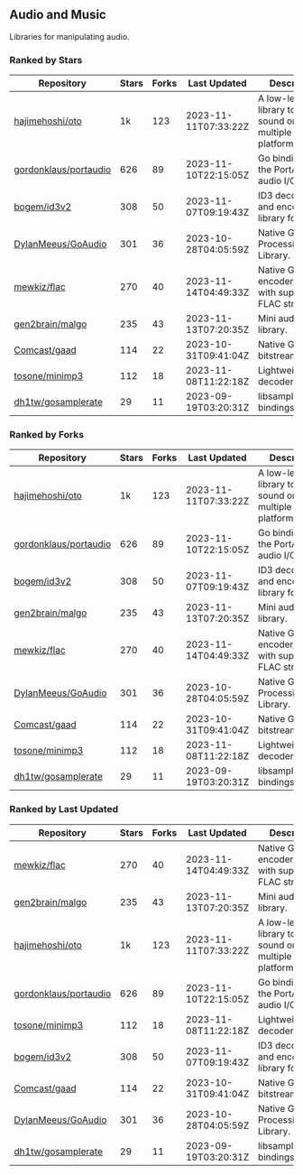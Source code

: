## Audio and Music

Libraries for manipulating audio.

### Ranked by Stars

| Repository | Stars | Forks | Last Updated | Description | 
|------------|-------|-------|--------------|-------------|
| [hajimehoshi/oto](https://github.com/hajimehoshi/oto) | 1k | 123 | 2023-11-11T07:33:22Z |  A low-level library to play sound on multiple platforms. |
| [gordonklaus/portaudio](https://github.com/gordonklaus/portaudio) | 626 | 89 | 2023-11-10T22:15:05Z |  Go bindings for the PortAudio audio I/O library. |
| [bogem/id3v2](https://github.com/bogem/id3v2) | 308 | 50 | 2023-11-07T09:19:43Z |  ID3 decoding and encoding library for Go. |
| [DylanMeeus/GoAudio](https://github.com/DylanMeeus/GoAudio) | 301 | 36 | 2023-10-28T04:05:59Z |  Native Go Audio Processing Library. |
| [mewkiz/flac](https://github.com/mewkiz/flac) | 270 | 40 | 2023-11-14T04:49:33Z |  Native Go FLAC encoder/decoder with support for FLAC streams. |
| [gen2brain/malgo](https://github.com/gen2brain/malgo) | 235 | 43 | 2023-11-13T07:20:35Z |  Mini audio library. |
| [Comcast/gaad](https://github.com/Comcast/gaad) | 114 | 22 | 2023-10-31T09:41:04Z |  Native Go AAC bitstream parser. |
| [tosone/minimp3](https://github.com/tosone/minimp3) | 112 | 18 | 2023-11-08T11:22:18Z |  Lightweight MP3 decoder library. |
| [dh1tw/gosamplerate](https://github.com/dh1tw/gosamplerate) | 29 | 11 | 2023-09-19T03:20:31Z |  libsamplerate bindings for go. |

### Ranked by Forks

| Repository | Stars | Forks | Last Updated | Description | 
|------------|-------|-------|--------------|-------------|
| [hajimehoshi/oto](https://github.com/hajimehoshi/oto) | 1k | 123 | 2023-11-11T07:33:22Z |  A low-level library to play sound on multiple platforms. |
| [gordonklaus/portaudio](https://github.com/gordonklaus/portaudio) | 626 | 89 | 2023-11-10T22:15:05Z |  Go bindings for the PortAudio audio I/O library. |
| [bogem/id3v2](https://github.com/bogem/id3v2) | 308 | 50 | 2023-11-07T09:19:43Z |  ID3 decoding and encoding library for Go. |
| [gen2brain/malgo](https://github.com/gen2brain/malgo) | 235 | 43 | 2023-11-13T07:20:35Z |  Mini audio library. |
| [mewkiz/flac](https://github.com/mewkiz/flac) | 270 | 40 | 2023-11-14T04:49:33Z |  Native Go FLAC encoder/decoder with support for FLAC streams. |
| [DylanMeeus/GoAudio](https://github.com/DylanMeeus/GoAudio) | 301 | 36 | 2023-10-28T04:05:59Z |  Native Go Audio Processing Library. |
| [Comcast/gaad](https://github.com/Comcast/gaad) | 114 | 22 | 2023-10-31T09:41:04Z |  Native Go AAC bitstream parser. |
| [tosone/minimp3](https://github.com/tosone/minimp3) | 112 | 18 | 2023-11-08T11:22:18Z |  Lightweight MP3 decoder library. |
| [dh1tw/gosamplerate](https://github.com/dh1tw/gosamplerate) | 29 | 11 | 2023-09-19T03:20:31Z |  libsamplerate bindings for go. |

### Ranked by Last Updated

| Repository | Stars | Forks | Last Updated | Description | 
|------------|-------|-------|--------------|-------------|
| [mewkiz/flac](https://github.com/mewkiz/flac) | 270 | 40 | 2023-11-14T04:49:33Z |  Native Go FLAC encoder/decoder with support for FLAC streams. |
| [gen2brain/malgo](https://github.com/gen2brain/malgo) | 235 | 43 | 2023-11-13T07:20:35Z |  Mini audio library. |
| [hajimehoshi/oto](https://github.com/hajimehoshi/oto) | 1k | 123 | 2023-11-11T07:33:22Z |  A low-level library to play sound on multiple platforms. |
| [gordonklaus/portaudio](https://github.com/gordonklaus/portaudio) | 626 | 89 | 2023-11-10T22:15:05Z |  Go bindings for the PortAudio audio I/O library. |
| [tosone/minimp3](https://github.com/tosone/minimp3) | 112 | 18 | 2023-11-08T11:22:18Z |  Lightweight MP3 decoder library. |
| [bogem/id3v2](https://github.com/bogem/id3v2) | 308 | 50 | 2023-11-07T09:19:43Z |  ID3 decoding and encoding library for Go. |
| [Comcast/gaad](https://github.com/Comcast/gaad) | 114 | 22 | 2023-10-31T09:41:04Z |  Native Go AAC bitstream parser. |
| [DylanMeeus/GoAudio](https://github.com/DylanMeeus/GoAudio) | 301 | 36 | 2023-10-28T04:05:59Z |  Native Go Audio Processing Library. |
| [dh1tw/gosamplerate](https://github.com/dh1tw/gosamplerate) | 29 | 11 | 2023-09-19T03:20:31Z |  libsamplerate bindings for go. |

